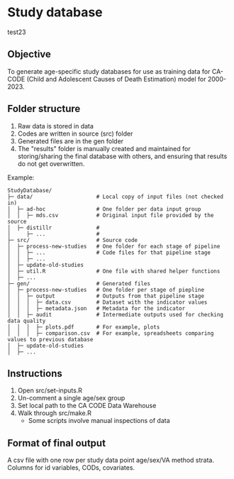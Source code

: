 # Study database

test23

## Objective
To generate age-specific study databases for use as training data for CA-CODE (Child and Adolescent Causes of Death Estimation) model for 2000-2023.

## Folder structure

1. Raw data is stored in data
2. Codes are written in source (src) folder
3. Generated files are in the gen folder
4. The "results" folder is manually created and maintained for storing/sharing the final database with others, and ensuring that results do not get overwritten.

Example:
```
StudyDatabase/
├─ data/                    # Local copy of input files (not checked in)
│  ├─ ad-hoc                # One folder per data input group
│  │  ├─ mds.csv            # Original input file provided by the source
│  ├─ distillr              # 
│     ├─ ...                #
├─ src/                     # Source code
│  ├─ process-new-studies   # One folder for each stage of pipeline
│  │  ├─ ...                # Code files for that pipeline stage
│  │  ├─ ...
│  ├─ update-old-studies
│  ├─ util.R                # One file with shared helper functions
│  ├─ ... 
├─ gen/                     # Generated files
│  ├─ process-new-studies   # One folder per stage of piepline
│  │  ├─ output             # Outputs from that pipeline stage
│  │  │  ├─ data.csv        # Dataset with the indicator values
│  │  │  ├─ metadata.json   # Metadata for the indicator
│  │  ├─ audit              # Intermediate outputs used for checking data quality
│  │  │  ├─ plots.pdf       # For example, plots
│  │  │  ├─ comparison.csv  # For example, spreadsheets comparing values to previous database
│  ├─ update-old-studies   
│  ├─ ...                   
```

## Instructions

1. Open src/set-inputs.R
2. Un-comment a single age/sex group
3. Set local path to the CA CODE Data Warehouse
4. Walk through src/make.R
   - Some scripts involve manual inspections of data

## Format of final output

A csv file with one row per study data point age/sex/VA method strata. Columns for id variables, CODs, covariates.

